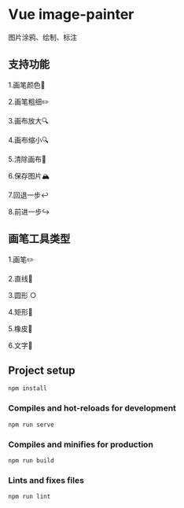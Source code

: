 # Vue image-painter
图片涂鸦、绘制、标注
## 支持功能
1.画笔颜色🎨

2.画笔粗细✏️

3.画布放大🔍

4.画布缩小🔍

5.清除画布🧹

6.保存图片🏔

7.回退一步↩️

8.前进一步↪️

## 画笔工具类型
1.画笔✏️

2.直线📏

3.圆形 ○

4.矩形🔲

5.橡皮🧽

6.文字📝


## Project setup
```
npm install
```

### Compiles and hot-reloads for development
```
npm run serve
```

### Compiles and minifies for production
```
npm run build
```

### Lints and fixes files
```
npm run lint
```
